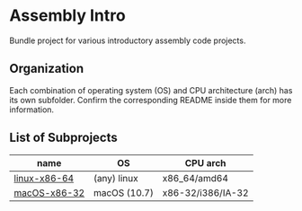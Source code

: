 # Assembly Intro

Bundle project for various introductory assembly code projects.

## Organization
Each combination of operating system (OS) and CPU architecture (arch) has its own subfolder. Confirm the corresponding README inside them for more information.

## List of Subprojects
| name | OS | CPU arch |
|------|----|----------|
| [linux-x86-64](linux-x86-64)| (any) linux | x86_64/amd64 |
|[macOS-x86-32](macOS-x86-32)| macOS (10.7) | x86-32/i386/IA-32 |
